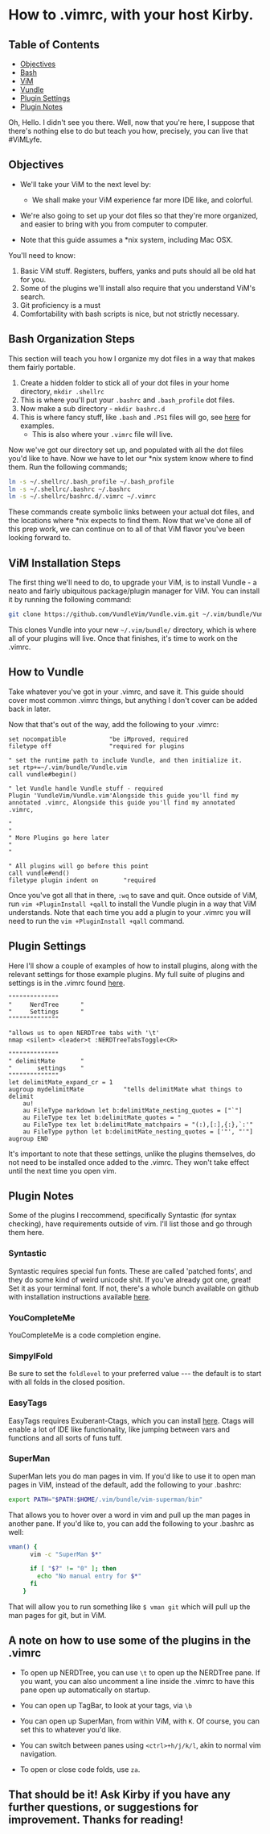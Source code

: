 # How to .vimrc, with your host Kirby.

## Table of Contents

- [Objectives](#objectives)
- [Bash](#bash-organization-steps)
- [ViM](#vim-installation-steps)
- [Vundle](#how-to-vundle)
- [Plugin Settings](#plugin-settings)
- [Plugin Notes](#plugin-notes)

Oh, Hello. I didn't see you there. Well, now that you're here, I suppose that there's nothing else to do but teach you how, precisely, you can live that #ViMLyfe.

## Objectives

* We'll take your ViM to the next level by:
  - We shall make your ViM experience far more IDE like, and colorful.
* We're also going to set up your dot files so that they're more organized, and easier to bring with you from computer to computer.

* Note that this guide assumes a \*nix system, including Mac OSX.

You'll need to know:

1. Basic ViM stuff. Registers, buffers, yanks and puts should all be old hat for you.
2. Some of the plugins we'll install also require that you understand ViM's search.
3. Git proficiency is a must
4. Comfortability with bash scripts is nice, but not strictly necessary.

## Bash Organization Steps

This section will teach you how I organize my dot files in a way that makes them fairly portable.

1. Create a hidden folder to stick all of your dot files in your home directory, `mkdir .shellrc`
2. This is where you'll put your `.bashrc` and `.bash_profile` dot files.
3. Now make a sub directory - `mkdir bashrc.d`
4. This is where fancy stuff, like `.bash` and `.PS1` files will go, see [here](https://github.com/kirbpowell/terminal-stuff/blob/master/bashrc.d/) for examples.
   - This is also where your `.vimrc` file will live.

Now we've got our directory set up, and populated with all the dot files you'd like to have. Now we have to let our \*nix system know where to find them. Run the following commands;

```bash
ln -s ~/.shellrc/.bash_profile ~/.bash_profile
ln -s ~/.shellrc/.bashrc ~/.bashrc
ln -s ~/.shellrc/bashrc.d/.vimrc ~/.vimrc
```

These commands create symbolic links between your actual dot files, and the locations where \*nix expects to find them. Now that we've done all of this prep work, we can continue on to all of that ViM flavor you've been looking forward to.

## ViM Installation Steps

The first thing we'll need to do, to upgrade your ViM, is to install Vundle - a neato and fairly ubiquitous package/plugin manager for ViM. You can install it by running the following command:

```bash
git clone https://github.com/VundleVim/Vundle.vim.git ~/.vim/bundle/Vundle.vim
```

This clones Vundle into your new `~/.vim/bundle/` directory, which is where all of your plugins will live. Once that finishes, it's time to work on the .vimrc.

## How to Vundle

Take whatever you've got in your .vimrc, and save it. This guide should cover most common .vimrc things, but anything I don't cover can be added back in later.

Now that that's out of the way, add the following to your .vimrc:

```vimscript
set nocompatible            "be iMproved, required
filetype off                "required for plugins

" set the runtime path to include Vundle, and then initialize it.
set rtp+=~/.vim/bundle/Vundle.vim
call vundle#begin()

" let Vundle handle Vundle stuff - required
Plugin 'VundleVim/Vundle.vim'Alongside this guide you'll find my annotated .vimrc, Alongside this guide you'll find my annotated .vimrc,

"
"
" More Plugins go here later
"
"

" All plugins will go before this point
call vundle#end()
filetype plugin indent on       "required
```

Once you've got all that in there, `:wq` to save and quit. Once outside of ViM, run `vim +PluginInstall +qall` to install the Vundle plugin in a way that ViM understands. Note that each time you add a plugin to your .vimrc you will need to run the `vim +PluginInstall +qall` command.

## Plugin Settings

Here I'll show a couple of examples of how to install plugins, along with the relevant settings for those example plugins. My full suite of plugins and settings is in the .vimrc found [here](https://github.com/kirbpowell/terminal-stuff/blob/master/bashrc.d/.vimrc#L21).

```vimscript
""""""""""""""
"     NerdTree      "
"     Settings      "
""""""""""""""

"allows us to open NERDTree tabs with '\t'
nmap <silent> <leader>t :NERDTreeTabsToggle<CR>

""""""""""""""
" delimitMate       "
"       settings    "
""""""""""""""
let delimitMate_expand_cr = 1
augroup mydelimitMate           "tells delimitMate what things to delimit
    au!
    au FileType markdown let b:delimitMate_nesting_quotes = ["`"]
    au FileType tex let b:delimitMate_quotes = "
    au FileType tex let b:delimitMate_matchpairs = "(:),[:],{:},`:'"
    au FileType python let b:delimitMate_nesting_quotes = ['"', "'"]
augroup END
```

It's important to note that these settings, unlike the plugins themselves, do not need to be installed once added to the .vimrc. They won't take effect until the next time you open vim.

## Plugin Notes

Some of the plugins I reccommend, specifically Syntastic (for syntax checking), have requirements outside of vim. I'll list those and go through them here.

### Syntastic

Syntastic requires special fun fonts. These are called 'patched fonts', and they do some kind of weird unicode shit. If you've already got one, great! Set it as your terminal font. If not, there's a whole bunch available on github with installation instructions available [here](https://github.com/powerline/fonts).

### YouCompleteMe

YouCompleteMe is a code completion engine. 

### SimpylFold

Be sure to set the `foldlevel` to your preferred value --- the default is to start with all folds in the closed position.

### EasyTags

EasyTags requires Exuberant-Ctags, which you can install [here](http://ctags.sourceforge.net/). Ctags will enable a lot of IDE like functionality, like jumping between vars and functions and all sorts of funs tuff.

### SuperMan

SuperMan lets you do man pages in vim. If you'd like to use it to open man pages in ViM, instead of the default, add the following to your .bashrc:

```bash
export PATH="$PATH:$HOME/.vim/bundle/vim-superman/bin"
```

That allows you to hover over a word in vim and pull up the man pages in another pane. If you'd like to, you can add the following to your .bashrc as well:

```bash
vman() {
      vim -c "SuperMan $*"

      if [ "$?" != "0" ]; then
        echo "No manual entry for $*"
      fi
    }
```

That will allow you to run something like `$ vman git` which will pull up the man pages for git, but in ViM.

## A note on how to use some of the plugins in the .vimrc

* To open up NERDTree, you can use `\t` to open up the NERDTree pane. If you want, you can also uncomment a line inside the .vimrc to have this pane open up automatically on startup.

* You can open up TagBar, to look at your tags, via `\b`

* You can open up SuperMan, from within ViM, with `K`. Of course, you can set this to whatever you'd like.

* You can switch between panes using `<ctrl>+h/j/k/l`, akin to normal vim navigation.

* To open or close code folds, use `za`. 

## That should be it! Ask Kirby if you have any further questions, or suggestions for improvement. Thanks for reading!
